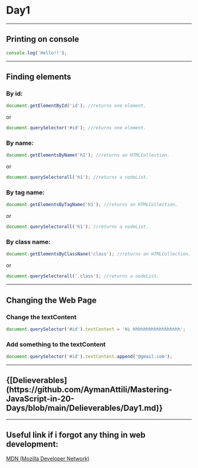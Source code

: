 <h1>Day1</h1>
<hr>

<h2>Printing on console</h2>

```javascript
console.log('Hello!!');
```
<hr>

<h2>Finding elements</h2>
<h3>By id:</h3>

```javascript
document.getElementById('id'); //returns one element.
```
or
```javascript
document.querySelector('#id'); //returns one element.
```

<h3>By name:</h3>

```javascript
document.getElementsByName('h1'); //returns an HTMLCollection.
```
or 
```javascript
document.querySelectorall('h1'); //returns a nodeList.
```

<h3>By tag name:</h3>

```javascript
document.getElementsByTagName('h1'); //returns an HTMLCollection.
```
or 
```javascript
document.querySelectorall('h1'); //returns a nodeList.
```

<h3>By class name:</h3>

```javascript
document.getElementsByClassNane('class'); //returns an HTMLCollection.
```
or 
```javascript
document.querySelectorall('.class'); //returns a nodeList.
```

<hr>
<h2>Changing the Web Page</h2>
<h3>Change the textContent</h3>

```javascript
document.querySelector('#id').textContent = 'Hi hhhhhhhhhhhhhhhhhh';
```

<h3>Add something to the textContent</h3>

```javascript
document.querySelector('#id').textContent.append('@gmail.com');
```


<hr>
<h2>
{[Delieverables](https://github.com/AymanAttili/Mastering-JavaScript-in-20-Days/blob/main/Delieverables/Day1.md)}
</h2>
<hr>
<h2>Useful link if i forgot any thing in web development:</h2>

[MDN (Mozilla Developer Network)](https://developer.mozilla.org/en-US/)
